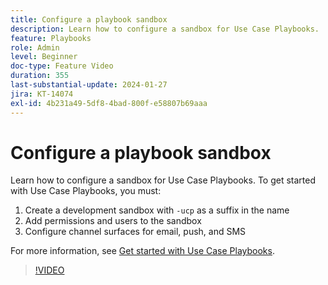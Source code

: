 ```yaml
---
title: Configure a playbook sandbox
description: Learn how to configure a sandbox for Use Case Playbooks.
feature: Playbooks
role: Admin
level: Beginner
doc-type: Feature Video
duration: 355
last-substantial-update: 2024-01-27
jira: KT-14074
exl-id: 4b231a49-5df8-4bad-800f-e58807b69aaa
---
```

# Configure a playbook sandbox

Learn how to configure a sandbox for Use Case Playbooks. To get started with Use Case Playbooks, you must:

1. Create a development sandbox with `-ucp` as a suffix in the name
1. Add permissions and users to the sandbox
1. Configure channel surfaces for email, push, and SMS

For more information, see [Get started with Use Case Playbooks](https://experienceleague.adobe.com/docs/experience-platform/use-case-playbooks/playbooks/get-started.html).

>[!VIDEO](https://video.tv.adobe.com/v/3426987/?learn=on)
